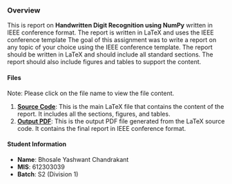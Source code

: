 ### Overview
This is report on **Handwritten Digit Recognition using NumPy** written in IEEE conference format. The report is written in LaTeX and uses the IEEE conference template
The goal of this assignment was to write a report on any topic of your choice using the IEEE conference template. The report should be written in LaTeX and should include all standard sections. The report should also include figures and tables to support the content.

#### Files
Note: Please click on the file name to view the file content.

1. **[Source Code](./main.tex)**: This is the main LaTeX file that contains the content of the report. It includes all the sections, figures, and tables.
2. **[Output PDF](./Report_IEEE_%20conference_template.pdf.pdf)**: This is the output PDF file generated from the LaTeX source code. It contains the final report in IEEE conference format.

#### Student Information
- **Name**: Bhosale Yashwant Chandrakant
- **MIS**: 612303039
- **Batch**: S2 (Division 1)
